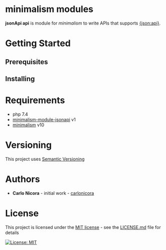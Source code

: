 # minimalism modules

**jsonApi api** is module for *minimalism* to write APIs that supports [{json:api}](https://jsonapi.org).

# Getting Started

## Prerequisites

## Installing

# Requirements

* php 7.4
* [minimalism-module-jsonapi](https://github.com/carlonicora/minimalism-module-jsonapi) v1
* [minimalism](https://github.com/carlonicora/minimalism) v10

# Versioning

This project uses [Semantic Versioning](https://semver.org)

# Authors

* **Carlo Nicora** - initial work - [carlonicora](https://github.com/carlonicora)

# License

This project is licensed under the [MIT license](https://opensource.org/licenses/MIT) - see the [LICENSE.md](LICENSE.md) file for details


[![License: MIT](https://img.shields.io/badge/License-MIT-yellow.svg)](https://opensource.org/licenses/MIT)